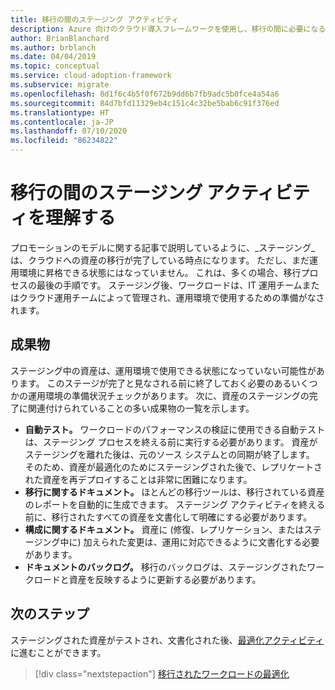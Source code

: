 ```yaml
---
title: 移行の間のステージング アクティビティ
description: Azure 向けのクラウド導入フレームワークを使用し、移行の間に必要になるステージング アクティビティと関連する成果物について説明します。
author: BrianBlanchard
ms.author: brblanch
ms.date: 04/04/2019
ms.topic: conceptual
ms.service: cloud-adoption-framework
ms.subservice: migrate
ms.openlocfilehash: 8d1f6c4b5f0f672b9dd6b7fb9adc5b0fce4a54a6
ms.sourcegitcommit: 84d7bfd11329eb4c151c4c32be5bab6c91f376ed
ms.translationtype: HT
ms.contentlocale: ja-JP
ms.lasthandoff: 07/10/2020
ms.locfileid: "86234822"
---
```

# <a name="understand-staging-activities-during-a-migration"></a>移行の間のステージング アクティビティを理解する

プロモーションのモデルに関する記事で説明しているように、_ステージング_は、クラウドへの資産の移行が完了している時点になります。 ただし、まだ運用環境に昇格できる状態にはなっていません。 これは、多くの場合、移行プロセスの最後の手順です。 ステージング後、ワークロードは、IT 運用チームまたはクラウド運用チームによって管理され、運用環境で使用するための準備がなされます。

## <a name="deliverables"></a>成果物

ステージング中の資産は、運用環境で使用できる状態になっていない可能性があります。 このステージが完了と見なされる前に終了しておく必要のあるいくつかの運用環境の準備状況チェックがあります。 次に、資産のステージングの完了に関連付けられていることの多い成果物の一覧を示します。

- **自動テスト。** ワークロードのパフォーマンスの検証に使用できる自動テストは、ステージング プロセスを終える前に実行する必要があります。 資産がステージングを離れた後は、元のソース システムとの同期が終了します。 そのため、資産が最適化のためにステージングされた後で、レプリケートされた資産を再デプロイすることは非常に困難になります。
- **移行に関するドキュメント。** ほとんどの移行ツールは、移行されている資産のレポートを自動的に生成できます。 ステージング アクティビティを終える前に、移行されたすべての資産を文書化して明確にする必要があります。
- **構成に関するドキュメント。** 資産に (修復、レプリケーション、またはステージング中に) 加えられた変更は、運用に対応できるように文書化する必要があります。
- **ドキュメントのバックログ。** 移行のバックログは、ステージングされたワークロードと資産を反映するように更新する必要があります。

## <a name="next-steps"></a>次のステップ

ステージングされた資産がテストされ、文書化された後、[最適化アクティビティ](../optimize/index.md)に進むことができます。

> [!div class="nextstepaction"]
> [移行されたワークロードの最適化](../optimize/index.md)
